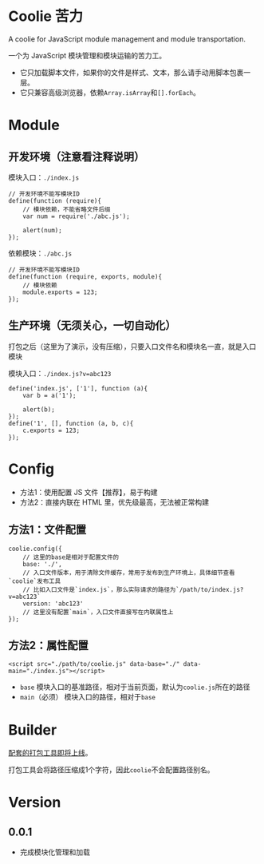 # Coolie 苦力

A coolie for JavaScript module management and module transportation.

一个为 JavaScript 模块管理和模块运输的苦力工。

- 它只加载脚本文件，如果你的文件是样式、文本，那么请手动用脚本包裹一层。
- 它只兼容高级浏览器，依赖`Array.isArray`和`[].forEach`。


# Module
## 开发环境（注意看注释说明）
模块入口：`./index.js`
```
// 开发环境不能写模块ID
define(function (require){
	// 模块依赖，不能省略文件后缀
	var num = require('./abc.js');

	alert(num);
});
```
依赖模块：`./abc.js`
```
// 开发环境不能写模块ID
define(function (require, exports, module){
	// 模块依赖
	module.exports = 123;
});
```

## 生产环境（无须关心，一切自动化）
打包之后（这里为了演示，没有压缩），只要入口文件名和模块名一直，就是入口模块

模块入口：`./index.js?v=abc123`
```
define('index.js', ['1'], function (a){
	var b = a('1');

	alert(b);
});
define('1', [], function (a, b, c){
	c.exports = 123;
});
```



# Config

- 方法1：使用配置 JS 文件【推荐】，易于构建
- 方法2：直接内联在 HTML 里，优先级最高，无法被正常构建

## 方法1：文件配置
```
coolie.config({
    // 这里的base是相对于配置文件的
	base: './',
	// 入口文件版本，用于清除文件缓存，常用于发布到生产环境上，具体细节查看`coolie`发布工具
	// 比如入口文件是`index.js`，那么实际请求的路径为`/path/to/index.js?v=abc123`
	version: 'abc123'
	// 这里没有配置`main`，入口文件直接写在内联属性上
});
```

## 方法2：属性配置

```
<script src="./path/to/coolie.js" data-base="./" data-main="./index.js"></script>
```
- `base`
  模块入口的基准路径，相对于当前页面，默认为`coolie.js`所在的路径
- `main`（必须）
  模块入口的路径，相对于`base`


# Builder
[配套的打包工具即将上线](https://github.com/cloudcome/nodejs-coolie)。

打包工具会将路径压缩成1个字符，因此`coolie`不会配置路径别名。


# Version

## 0.0.1
* 完成模块化管理和加载